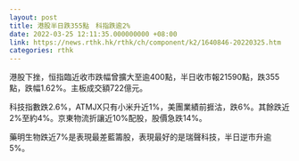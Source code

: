 ```yaml
---
layout: post
title: 港股半日跌355點　科指跌逾2%
date: 2022-03-25 12:11:35.000000000 +08:00
link: https://news.rthk.hk/rthk/ch/component/k2/1640846-20220325.htm
categories: rthk
---
```


港股下挫，恒指臨近收市跌幅曾擴大至逾400點，半日收市報21590點，跌355點，跌幅1.62%。主板成交額722億元。

科技指數跌2.6%，ATMJX只有小米升近1%，美團業績前捱沽，跌6%。其餘跌近2%至約4%。京東物流折讓近10%配股，股價急跌14%。

藥明生物跌近7%是表現最差藍籌股，表現最好的是瑞聲科技，半日逆市升逾5%。
